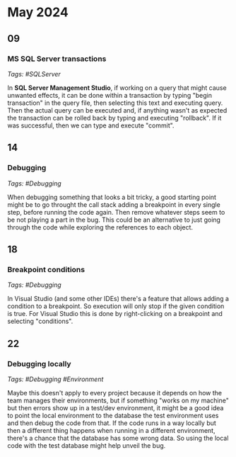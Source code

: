 # May 2024

## 09

### MS SQL Server transactions

_Tags: #SQLServer_

In **SQL Server Management Studio**, if working on a query that might cause unwanted effects, it can be done within a transaction by typing "begin transaction" in the query file, then selecting this text and executing query. Then the actual query can be executed and, if anything wasn't as expected the transaction can be rolled back by typing and executing "rollback". If it was successful, then we can type and execute "commit".

## 14

### Debugging

_Tags: #Debugging_

When debugging something that looks a bit tricky, a good starting point might be to go throught the call stack adding a breakpoint in every single step, before running the code again. Then remove whatever steps seem to be not playing a part in the bug. This could be an alternative to just going through the code while exploring the references to each object.

## 18

### Breakpoint conditions

_Tags: #Debugging_

In Visual Studio (and some other IDEs) there's a feature that allows adding a condition to a breakpoint. So execution will only stop if the given condition is true. For Visual Studio this is done by right-clicking on a breakpoint and selecting "conditions".

## 22

### Debugging locally

_Tags: #Debugging #Environment_

Maybe this doesn't apply to every project because it depends on how the team manages their environments, but if something "works on my machine" but then errors show up in a test/dev environment, it might be a good idea to point the local environment to the database the test environment uses and then debug the code from that. If the code runs in a way locally but then a different thing happens when running in a different environment, there's a chance that the database has some wrong data. So using the local code with the test database might help unveil the bug.
